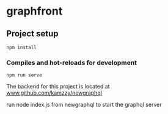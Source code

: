 # graphfront

## Project setup
```
npm install
```

### Compiles and hot-reloads for development
```
npm run serve
```
The backend for this project is located at 
www.github.com/kamzzy/newgraphql

 run node index.js from  newgraphql to start the graphql server
